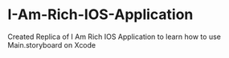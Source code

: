 # I-Am-Rich-IOS-Application
Created Replica of I Am Rich IOS Application to learn how to use Main.storyboard on Xcode
